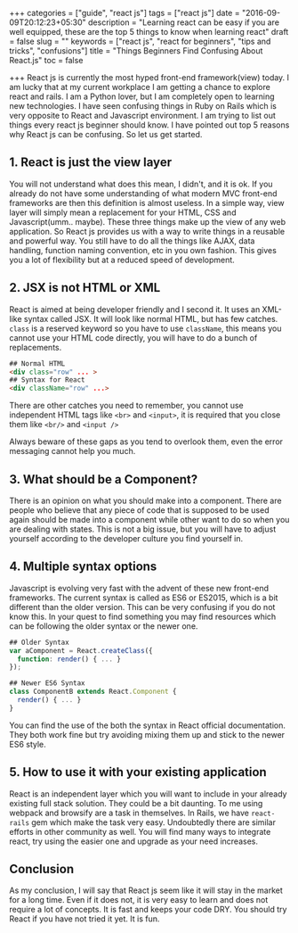 +++
categories = ["guide", "react js"]
tags = ["react js"]
date = "2016-09-09T20:12:23+05:30"
description = "Learning react can be easy if you are well equipped, these are the top 5 things to know when learning react"
draft = false
slug = ""
keywords = ["react js", "react for beginners", "tips and tricks", "confusions"]
title = "Things Beginners Find Confusing About React.js"
toc = false

+++
React js is currently the most hyped front-end framework(view) today. I am lucky that at my current workplace I am getting a chance to explore react and rails. I am a Python lover, but I am completely open to learning new technologies. I have seen confusing things in Ruby on Rails which is very opposite to React and Javascript environment. I am trying to list out things every react js beginner should know. I have pointed out top 5 reasons why React js can be confusing. So let us get started.

## 1. React is just the view layer

You will not understand what does this mean, I didn't, and it is ok. If you already do not have some understanding of what modern MVC front-end frameworks are then this definition is almost useless. In a simple way, view layer will simply mean a replacement for your HTML, CSS and Javascript(umm.. maybe). These three things make up the view of any web application. So React js provides us with a way to write things in a reusable and powerful way. You still have to do all the things like AJAX, data handling, function naming convention, etc in you own fashion. This gives you a lot of flexibility but at a reduced speed of development.

## 2. JSX is not HTML or XML

React is aimed at being developer friendly and I second it. It uses an XML-like syntax called JSX. It will look like normal HTML, but has few catches. `class` is a reserved keyword so you have to use `className`, this means you cannot use your HTML code directly, you will have to do a bunch of replacements.

```html
## Normal HTML
<div class="row" ... >
## Syntax for React
<div className="row" ...>
```
 There are other catches you need to remember, you cannot use independent HTML tags like `<br>` and `<input>`, it is required that you close them like `<br/>` and `<input />`

Always beware of these gaps as you tend to overlook them, even the error messaging cannot help you much.

## 3.  What should be a Component?

There is an opinion on what you should make into a component. There are people who believe that any piece of code that is supposed to be used again should be made into a component while other want to do so when you are dealing with states. This is not a big issue, but you will have to adjust yourself according to the developer culture you find yourself in.

## 4. Multiple syntax options

Javascript is evolving very fast with the advent of these new front-end frameworks. The current syntax is called as ES6 or ES2015, which is a bit different than the older version. This can be very confusing if you do not know this. In your quest to find something you may find resources which can be following the older syntax or the newer one.

```javascript
## Older Syntax
var aComponent = React.createClass({
  function: render() { ... }
});

## Newer ES6 Syntax
class ComponentB extends React.Component {
  render() { ... }
}
```

You can find the use of the both the syntax in React official documentation. They both work fine but try avoiding mixing them up  and stick to the newer ES6 style.

## 5. How to use it with your existing application

React is an independent layer which you will want to include in your already existing full stack solution. They could be a bit daunting. To me using webpack and browsify are a task in themselves. In Rails, we have `react-rails` gem which make the task very easy. Undoubtedly there are similar efforts in other community as well. You will find many ways to integrate react, try using the easier one and upgrade as your need increases.

## Conclusion

As my conclusion, I will say that React js seem like it will stay in the market for a long time. Even if it does not, it is very easy to learn and does not require a lot of concepts. It is fast and keeps your code DRY. You should try React if you have not tried it yet. It is fun.
